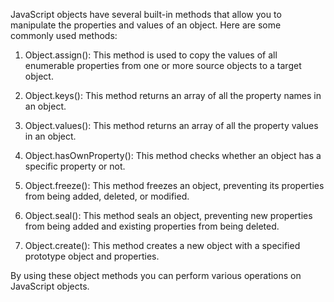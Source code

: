 JavaScript objects have several built-in methods that allow you to manipulate the properties and values of an object. Here are some commonly used methods:

1. Object.assign(): This method is used to copy the values of all enumerable properties from one or more source objects to a target object.

2. Object.keys(): This method returns an array of all the property names in an object.

3. Object.values(): This method returns an array of all the property values in an object.

4. Object.hasOwnProperty(): This method checks whether an object has a specific property or not.

5. Object.freeze(): This method freezes an object, preventing its properties from being added, deleted, or modified.

6. Object.seal(): This method seals an object, preventing new properties from being added and existing properties from being deleted.

7. Object.create(): This method creates a new object with a specified prototype object and properties.

By using these object methods you can perform various operations on JavaScript objects.
